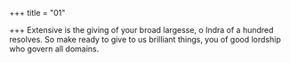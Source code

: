 +++
title = "01"

+++
Extensive is the giving of your broad largesse, o Indra of a hundred  resolves.
So make ready to give to us brilliant things, you of good lordship who  govern all domains.